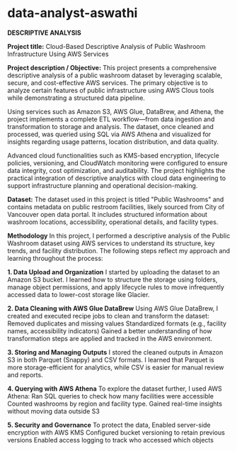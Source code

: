 # data-analyst-aswathi
**DESCRIPTIVE ANALYSIS**

**Project title:** Cloud-Based Descriptive Analysis of Public Washroom Infrastructure Using AWS Services

**Project description / Objective:** 
This project presents a comprehensive descriptive analysis of a public washroom dataset by leveraging scalable, secure, and cost-effective AWS services. The primary objective is to analyze certain features of public infrastructure using AWS Clous tools while demonstrating a structured data pipeline.

Using services such as Amazon S3, AWS Glue, DataBrew, and Athena, the project implements a complete ETL workflow—from data ingestion and transformation to storage and analysis. The dataset, once cleaned and processed, was queried using SQL via AWS Athena and visualized for insights regarding usage patterns, location distribution, and data quality.

Advanced cloud functionalities such as KMS-based encryption, lifecycle policies, versioning, and CloudWatch monitoring were configured to ensure data integrity, cost optimization, and auditability. The project highlights the practical integration of descriptive analytics with cloud data engineering to support infrastructure planning and operational decision-making.

**Dataset:**
The dataset used in this project is titled "Public Washrooms" and contains metadata on public restroom facilities, likely sourced from City of Vancouver open data portal. It includes structured information about washroom locations, accessibility, operational details, and facility types.

**Methodology**
In this project, I performed a descriptive analysis of the Public Washroom dataset using AWS services to understand its structure, key trends, and facility distribution. The following steps reflect my approach and learning throughout the process:

**1. Data Upload and Organization**
I started by uploading the dataset to an Amazon S3 bucket. I learned how to structure the storage using folders, manage object permissions, and apply lifecycle rules to move infrequently accessed data to lower-cost storage like Glacier.

**2. Data Cleaning with AWS Glue DataBrew**
Using AWS Glue DataBrew, I created and executed recipe jobs to clean and transform the dataset:
Removed duplicates and missing values
Standardized formats (e.g., facility names, accessibility indicators)
Gained a better understanding of how transformation steps are applied and tracked in the AWS environment.

**3. Storing and Managing Outputs**
I stored the cleaned outputs in Amazon S3 in both Parquet (Snappy) and CSV formats. I learned that Parquet is more storage-efficient for analytics, while CSV is easier for manual review and reports.

**4. Querying with AWS Athena**
To explore the dataset further, I used AWS Athena:
Ran SQL queries to check how many facilities were accessible
Counted washrooms by region and facility type.
Gained real-time insights without moving data outside S3

**5. Security and Governance**
To protect the data,
Enabled server-side encryption with AWS KMS
Configured bucket versioning to retain previous versions
Enabled access logging to track who accessed which objects




